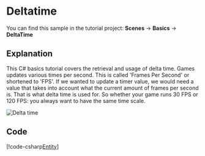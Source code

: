 # Deltatime
You can find this sample in the tutorial project: **Scenes** -> **Basics** -> **DeltaTime** 

## Explanation
This C# basics tutorial covers the retrieval and usage of delta time. Games updates various times per second. This is called 'Frames Per Second' or shortened to 'FPS'. If we wanted to update a timer value, we would need a value that takes into account what the current amount of frames per second is. That is what delta time is used for. So whether your game runs 30 FPS or 120 FPS: you always want to have the same time scale.

![Delta time](media/deltatime.png)

## Code
[!code-csharp[Entity](..\..\..\Tutorials\Tutorials\Basics\DeltaTime.cs)]
